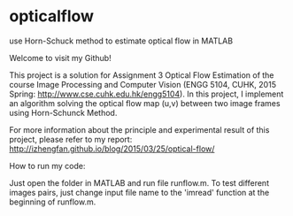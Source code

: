 # opticalflow
use Horn-Schuck method to estimate optical flow in MATLAB

Welcome to visit my Github!

This project is a solution for Assignment 3 Optical Flow Estimation of the course Image Processing and Computer Vision (ENGG 5104, CUHK, 2015 Spring: http://www.cse.cuhk.edu.hk/engg5104). In this project, I implement an algorithm solving the optical flow map (u,v) between two image frames using Horn-Schunck Method.

For more information about the principle and experimental result of this project, please refer to my report: http://izhengfan.github.io/blog/2015/03/25/optical-flow/


How to run my code:

Just open the folder in MATLAB and run file runflow.m. To test different images pairs, just change input file name to the 'imread' function at the beginning of runflow.m.
